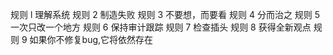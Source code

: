 

规则 l
理解系统
规则 2
制造失败
规则 3
不要想，而要看
规则 4
分而治之
规则 5
一次只改一个地方
规则 6
保持审计跟踪
规则 7
检查插头
规则 8
获得全新观点
规则 9
如果你不修复bug,它将依然存在